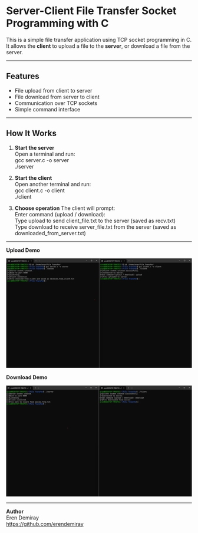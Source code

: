 # Server-Client File Transfer Socket Programming with C

This is a simple file transfer application using TCP socket programming in C. It allows the **client** to upload a file to the **server**, or download a file from the server.

---

##  Features

- File upload from client to server
- File download from server to client
- Communication over TCP sockets
- Simple command interface

---

##  How It Works

1. **Start the server**  
   Open a terminal and run:  
   gcc server.c -o server   
   ./server   

3. **Start the client**  
Open another terminal and run:  
gcc client.c -o client  
./client    

4. **Choose operation**
The client will prompt:  
Enter command (upload / download):  
Type upload to send client_file.txt to the server (saved as recv.txt)   
Type download to receive server_file.txt from the server (saved as downloaded_from_server.txt)   

---


**Upload Demo**  

![Upload](Upload.png)  


**Download Demo**  

![Download](Download.png)

---
**Author**  
Eren Demiray  
https://github.com/erendemiray
